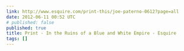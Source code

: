 ```yaml
---
link: http://www.esquire.com/print-this/joe-paterno-0612?page=all
date: 2012-06-11 00:52 UTC
# published: false
published: true
title: Print - In the Ruins of a Blue and White Empire - Esquire
tags: []
---
```



